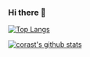 ### Hi there 👋

<!--
**corast/corast** is a ✨ _special_ ✨ repository because its `README.md` (this file) appears on your GitHub profile.

Here are some ideas to get you started:

- 🔭 I’m currently working on ...
- 🌱 I’m currently learning ...
- 👯 I’m looking to collaborate on ...
- 🤔 I’m looking for help with ...
- 💬 Ask me about ...
- 📫 How to reach me: ...
- 😄 Pronouns: ...
- ⚡ Fun fact: ...
-->

[![Top Langs](https://github-readme-stats.vercel.app/api/top-langs/?username=anuraghazra&layout=compact&count_private=true&hide=c#)](https://github.com/anuraghazra/github-readme-stats)


[![corast's github stats](https://github-readme-stats.vercel.app/api?username=corast&count_private=true)](https://github.com/anuraghazra/github-readme-stats)



